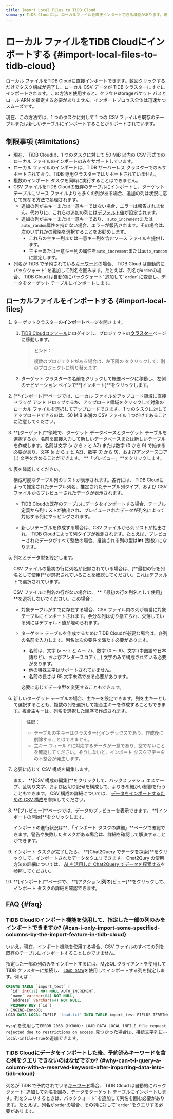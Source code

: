 ```yaml
---
title: Import Local Files to TiDB Cloud
summary: TiDB Cloudには、ローカルファイルを直接インポートできる機能があります。現在の制限事項として、1つのタスクにつき50 MiB以内のCSV形式のローカルファイルのみをサポートしています。また、複数のインポートタスクを同時に実行することはできません。インポート後は、予約済みキーワードを含む列をクエリする際には、バッククォートを追加する必要があります。
---
```


# ローカル ファイルをTiDB Cloudにインポートする {#import-local-files-to-tidb-cloud}

ローカル ファイルをTiDB Cloudに直接インポートできます。数回クリックするだけでタスク構成が完了し、ローカル CSV データが TiDB クラスターにすぐにインポートされます。この方法を使用すると、クラウドstorageバケット パスとロール ARN を指定する必要がありません。インポートプロセス全体は迅速かつスムーズです。

現在、この方法では、1 つのタスクに対して 1 つの CSV ファイルを既存のテーブルまたは新しいテーブルにインポートすることがサポートされています。

## 制限事項 {#limitations}

-   現在、 TiDB Cloudは、1 つのタスクに対して 50 MiB 以内の CSV 形式でのローカル ファイルのインポートのみをサポートしています。
-   ローカル ファイルのインポートは、TiDB サーバーレス クラスターでのみサポートされており、TiDB 専用クラスターではサポートされていません。
-   複数のインポート タスクを同時に実行することはできません。
-   CSV ファイルをTiDB Cloudの既存のテーブルにインポートし、ターゲット テーブルにソース ファイルよりも多くの列がある場合、追加の列は状況に応じて異なる方法で処理されます。
    -   追加の列が主キーまたは一意キーではない場合、エラーは報告されません。代わりに、これらの追加の列には[デフォルト値](/data-type-default-values.md)が設定されます。
    -   追加の列が主キーまたは一意キーであり、 `auto_increment`または`auto_random`属性を持たない場合、エラーが報告されます。その場合は、次のいずれかの戦略を選択することをお勧めします。
        -   これらの主キー列または一意キー列を含むソース ファイルを提供します。
        -   主キーまたは一意キー列の属性を`auto_increment`または`auto_random`に設定します。
-   列名が TiDB で予約されている[キーワード](/keywords.md)の場合、 TiDB Cloud は自動的にバッククォート`` ` ``を追加して列名を囲みます。たとえば、列名が`order`の場合、 TiDB Cloud は自動的にバッククォート`` ` ``追加して`` `order` ``に変更し、データをターゲット テーブルにインポートします。

## ローカルファイルをインポートする {#import-local-files}

1.  ターゲットクラスターの**インポート**ページを開きます。

    1.  [TiDB Cloudコンソール](https://tidbcloud.com/)にログインし、プロジェクトの[**クラスター**](https://tidbcloud.com/console/clusters)ページに移動します。

        > **ヒント：**
        >
        > 複数のプロジェクトがある場合は、<mdsvgicon name="icon-left-projects">左下隅の をクリックして、別のプロジェクトに切り替えます。</mdsvgicon>

    2.  ターゲット クラスターの名前をクリックして概要ページに移動し、左側のナビゲーション ペインで**[インポート]**をクリックします。

2.  [**インポート]**ページでは、ローカル ファイルをアップロード領域に直接ドラッグ アンド ドロップするか、アップロード領域をクリックして対象のローカル ファイルを選択してアップロードできます。 1 つのタスクに対してアップロードできるのは、50 MiB 未満の CSV ファイル 1 つだけであることに注意してください。

3.  **[ターゲット]**領域で、ターゲット データベースとターゲット テーブルを選択するか、名前を直接入力して新しいデータベースまたは新しいテーブルを作成します。名前は文字 (a から z と AZ) または数字 (0 から 9) で始まる必要があり、文字 (a から z と AZ)、数字 (0 から 9)、およびアンダースコア (_) 文字を含めることができます。 **「プレビュー」**をクリックします。

4.  表を確認してください。

    構成可能なテーブル列のリストが表示されます。各行には、 TiDB Cloudによって推定されたテーブル列名、推定されたテーブル列タイプ、および CSV ファイルからプレビューされたデータが表示されます。

    -   TiDB Cloudの既存のテーブルにデータをインポートする場合、テーブル定義から列リストが抽出され、プレビューされたデータが列名によって対応する列にマッピングされます。

    -   新しいテーブルを作成する場合は、CSV ファイルから列リストが抽出され、 TiDB Cloudによって列タイプが推測されます。たとえば、プレビューされたデータがすべて整数の場合、推論される列の型は**int** (整数) になります。

5.  列名とデータ型を設定します。

    CSV ファイルの最初の行に列名が記録されている場合は、[**最初の行を列名として使用]**が選択されていることを確認してください。これはデフォルトで選択されています。

    CSV ファイルに列名の行がない場合は、 **「最初の行を列名として使用」**を選択しないでください。この場合：

    -   対象テーブルがすでに存在する場合、CSV ファイル内の列が順番に対象テーブルにインポートされます。余分な列は切り捨てられ、欠落している列にはデフォルト値が埋められます。

    -   ターゲット テーブルを作成するためにTiDB Cloudが必要な場合は、各列の名前を入力します。列名は次の要件を満たす必要があります。

        -   名前は、文字 (a ～ z と A ～ Z)、数字 (0 ～ 9)、文字 (中国語や日本語など)、およびアンダースコア ( `_` ) 文字のみで構成されている必要があります。
        -   他の特殊文字はサポートされていません。
        -   名前の長さは 65 文字未満である必要があります。

        必要に応じてデータ型を変更することもできます。

6.  新しいターゲット テーブルの場合、主キーを設定できます。列を主キーとして選択することも、複数の列を選択して複合主キーを作成することもできます。複合主キーは、列名を選択した順序で作成されます。

    > **注記：**
    >
    > -   テーブルの主キーはクラスター化インデックスであり、作成後に削除することはできません。
    > -   主キー フィールドに対応するデータが一意であり、空でないことを確認してください。そうしないと、インポート タスクでデータの不整合が発生します。

7.  必要に応じて CSV 構成を編集します。

    また、 **[CSV 構成の編集]**をクリックして、バックスラッシュ エスケープ、区切り文字、および区切り記号を構成して、よりきめ細かい制御を行うこともできます。 CSV 構成の詳細については、 [データをインポートするための CSV 構成](/tidb-cloud/csv-config-for-import-data.md)を参照してください。

8.  **[プレビュー]**ページでは、データのプレビューを表示できます。 **[インポートの開始]**をクリックします。

    インポートの進行状況は**、「インポート タスクの詳細」**ページで確認できます。警告や失敗したタスクがある場合は、詳細を確認して解決することができます。

9.  インポート タスクが完了したら、 **[Chat2Query でデータを探索]**をクリックして、インポートされたデータをクエリできます。 Chat2Qury の使用方法の詳細については、 [AI を活用した Chat2Query でデータを探索する](/tidb-cloud/explore-data-with-chat2query.md)を参照してください。

10. **[インポート]**ページで、 **[アクション]**列の**[ビュー]**をクリックして、インポート タスクの詳細を確認できます。

## FAQ {#faq}

### TiDB Cloudのインポート機能を使用して、指定した一部の列のみをインポートできますか? {#can-i-only-import-some-specified-columns-by-the-import-feature-in-tidb-cloud}

いいえ。現在、インポート機能を使用する場合、CSV ファイルのすべての列を既存のテーブルにインポートすることしかできません。

指定した一部の列のみをインポートするには、MySQL クライアントを使用して TiDB クラスターに接続し、 [`LOAD DATA`](https://docs.pingcap.com/tidb/stable/sql-statement-load-data)を使用してインポートする列を指定します。例えば：

```sql
CREATE TABLE `import_test` (
  `id` int(11) NOT NULL AUTO_INCREMENT,
  `name` varchar(64) NOT NULL,
  `address` varchar(64) NOT NULL,
  PRIMARY KEY (`id`)
) ENGINE=InnoDB;
LOAD DATA LOCAL INFILE 'load.txt' INTO TABLE import_test FIELDS TERMINATED BY ',' (name, address);
```

`mysql`を使用して`ERROR 2068 (HY000): LOAD DATA LOCAL INFILE file request rejected due to restrictions on access.`見つかった場合は、接続文字列に`--local-infile=true`を追加できます。

### TiDB Cloudにデータをインポートした後、予約済みキーワードを含む列をクエリできないのはなぜですか? {#why-can-t-i-query-a-column-with-a-reserved-keyword-after-importing-data-into-tidb-cloud}

列名が TiDB で予約されている[キーワード](/keywords.md)場合、 TiDB Cloud は自動的にバッククォート`` ` ``追加して列名を囲み、データをターゲット テーブルにインポートします。列をクエリするときは、バッククォート`` ` ``を追加して列名を囲む必要があります。たとえば、列名が`order`の場合、その列に対して`` `order` ``をクエリする必要があります。
